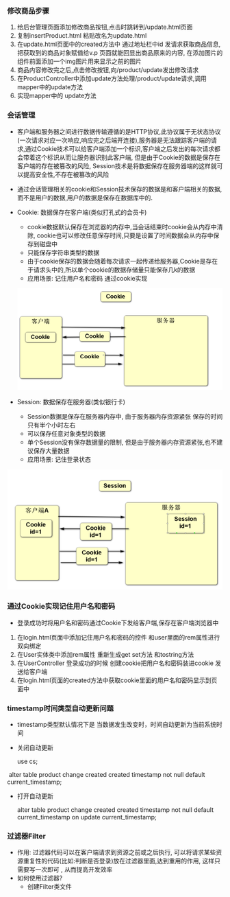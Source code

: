 ### 修改商品步骤

1. 给后台管理页面添加修改商品按钮,点击时跳转到/update.html页面 
2. 复制insertProduct.html 粘贴改名为update.html
3. 在update.html页面中的created方法中 通过地址栏中id 发请求获取商品信息,把获取到的商品对象赋值给v.p 页面就能回显出商品原来的内容,  在添加图片的组件前面添加一个img图片用来显示之前的图片
4. 商品内容修改完之后,点击修改按钮,向/product/update发出修改请求
5. 在ProductController中添加update方法处理/product/update请求,调用mapper中的update方法
6. 实现mapper中的 update方法





### 会话管理

- 客户端和服务器之间进行数据传输遵循的是HTTP协议,此协议属于无状态协议(一次请求对应一次响应,响应完之后端开连接),服务器是无法跟踪客户端的请求,通过Cookie技术可以给客户端添加一个标识,客户端之后发出的每次请求都会带着这个标识从而让服务器识别此客户端, 但是由于Cookie的数据是保存在客户端的存在被篡改的风险, Session技术是将数据保存在服务器端的这样就可以提高安全性,不存在被篡改的风险

- 通过会话管理相关的cookie和Session技术保存的数据是和客户端相关的数据,而不是用户的数据,用户的数据是保存在数据库中的.

- Cookie: 数据保存在客户端(类似打孔式的会员卡)

  - cookie数据默认保存在浏览器的内存中,当会话结束时cookie会从内存中清除,  cookie也可以修改任意保存时间,只要是设置了时间数据会从内存中保存到磁盘中
  - 只能保存字符串类型的数据
  - 由于cookie保存的数据会随着每次请求一起传递给服务器,Cookie是存在于请求头中的,所以单个cookie的数据存储量只能保存几k的数据
  - 应用场景: 记住用户名和密码 通过cookie实现

  ![image-20220919113903006](day09.assets/image-20220919113903006.png)

- Session: 数据保存在服务器(类似银行卡)

  - Session数据是保存在服务器内存中, 由于服务器内存资源紧张 保存的时间只有半个小时左右
  - 可以保存任意对象类型的数据
  - 单个Session没有保存数据量的限制, 但是由于服务器内存资源紧张,也不建议保存大量数据
  - 应用场景: 记住登录状态

![image-20220919114618866](day09.assets/image-20220919114618866.png)



### 通过Cookie实现记住用户名和密码

- 登录成功时将用户名和密码通过Cookie下发给客户端,保存在客户端浏览器中

1. 在login.html页面中添加记住用户名和密码的控件 和user里面的rem属性进行双向绑定
2. 在User实体类中添加rem属性 重新生成get set方法 和tostring方法
3. 在UserController 登录成功的时候 创建cookie把用户名和密码装进cookie 发送给客户端
4. 在login.html页面的created方法中获取cookie里面的用户名和密码显示到页面中 

### timestamp时间类型自动更新问题

- timestamp类型默认情况下是 当数据发生改变时，时间自动更新为当前系统时间

- 关闭自动更新

  use cs;

​		alter table product change created created timestamp not null default current_timestamp;

- 打开自动更新

  alter table product change created created timestamp not null default current_timestamp on update current_timestamp;



### 过滤器Filter

- 作用: 过滤器代码可以在客户端请求到资源之前或之后执行, 可以将请求某些资源重复性的代码(比如:判断是否登录)放在过滤器里面,达到重用的作用, 这样只需要写一次即可 , 从而提高开发效率
- 如何使用过滤器? 
  - 创建Filter类文件







